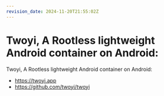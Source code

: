 ```yaml
---
revision_date: 2024-11-20T21:55:02Z
---
```

# Twoyi, A Rootless lightweight Android container on Android:
Twoyi, A Rootless lightweight Android container on Android:
* https://twoyi.app
* https://github.com/twoyi/twoyi